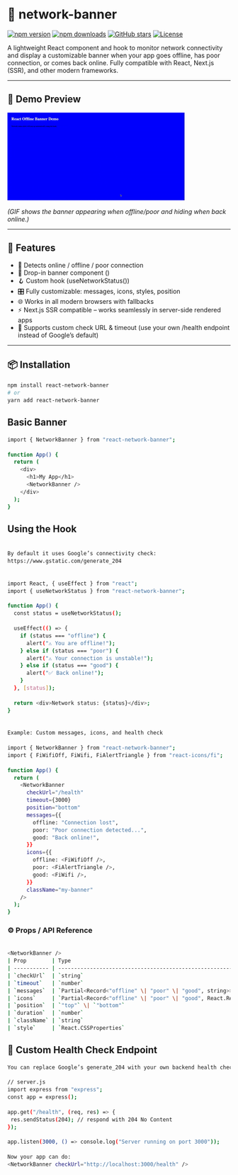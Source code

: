 # 📡 network-banner

[![npm version](https://img.shields.io/npm/v/react-network-banner?color=blue)](https://www.npmjs.com/package/react-network-banner)
[![npm downloads](https://img.shields.io/npm/dm/react-network-banner.svg?color=brightgreen)](https://www.npmjs.com/package/react-network-banner)
[![GitHub stars](https://img.shields.io/github/stars/al-waheed/react-network-banner?style=social)](https://github.com/al-waheed/react-network-banner)
[![License](https://img.shields.io/npm/l/react-network-banner?color=blue)](https://github.com/al-waheed/react-network-banner/blob/master/LICENSE)


A lightweight React component and hook to monitor network connectivity and display a customizable banner when your app goes offline, has poor connection, or comes back online. Fully compatible with React, Next.js (SSR), and other modern frameworks.

---

## 🎥 Demo Preview

![Demo](https://raw.githubusercontent.com/al-waheed/react-network-banner/master/demo-app/demo-banner.gif)

_(GIF shows the banner appearing when offline/poor and hiding when back online.)_

---

## 🚀 Features

- 📶 Detects online / offline / poor connection
- 🧩 Drop-in banner component (<NetworkBanner />)
- 🪝 Custom hook (useNetworkStatus())
- 🎛️ Fully customizable: messages, icons, styles, position
- 🌐 Works in all modern browsers with fallbacks
- ⚡ Next.js SSR compatible – works seamlessly in server-side rendered apps
- 🔧 Supports custom check URL & timeout (use your own /health endpoint instead of Google’s default)

---

## 📦 Installation

```bash
npm install react-network-banner
# or
yarn add react-network-banner

```

## Basic Banner

```bash
import { NetworkBanner } from "react-network-banner";

function App() {
  return (
    <div>
      <h1>My App</h1>
      <NetworkBanner />
    </div>
  );
}
```

## Using the Hook

```bash

By default it uses Google’s connectivity check:
https://www.gstatic.com/generate_204


import React, { useEffect } from "react";
import { useNetworkStatus } from "react-network-banner";

function App() {
  const status = useNetworkStatus();

  useEffect(() => {
    if (status === "offline") {
      alert("⚠️ You are offline!");
    } else if (status === "poor") {
      alert("⚠️ Your connection is unstable!");
    } else if (status === "good") {
      alert("✅ Back online!");
    }
  }, [status]);

  return <div>Network status: {status}</div>;
}


Example: Custom messages, icons, and health check

import { NetworkBanner } from "react-network-banner";
import { FiWifiOff, FiWifi, FiAlertTriangle } from "react-icons/fi";

function App() {
  return (
    <NetworkBanner
      checkUrl="/health"
      timeout={3000}
      position="bottom"
      messages={{
        offline: "Connection lost",
        poor: "Poor connection detected...",
        good: "Back online!",
      }}
      icons={{
        offline: <FiWifiOff />,
        poor: <FiAlertTriangle />,
        good: <FiWifi />,
      }}
      className="my-banner"
    />
  );
}

```


### ⚙️ Props / API Reference

```bash

<NetworkBanner /> 
| Prop        | Type                                                              | Default                                  | Description                                                                                  |
| ----------- | ----------------------------------------------------------------- | ---------------------------------------- | -------------------------------------------------------------------------------------------- |
| `checkUrl`  | `string`                                                          | `"https://www.gstatic.com/generate_204"` | Endpoint used to verify real connectivity. Can be replaced with your own `/health` endpoint. |
| `timeout`   | `number`                                                          | `5000`                                   | Timeout (ms) for connectivity check.                                                         |
| `messages`  | `Partial<Record<"offline" \| "poor" \| "good", string>>`          | See below                                | Custom text messages for each state.                                                         |
| `icons`     | `Partial<Record<"offline" \| "poor" \| "good", React.ReactNode>>` | Wi-Fi icons                              | Custom icons for each state.                                                                 |
| `position`  | `"top"` \| `"bottom"`                                             | `"top"`                                  | Banner placement.                                                                            |
| `duration`  | `number`                                                          | `3000`                                   | How long the “back online” banner stays visible (ms).                                        |
| `className` | `string`                                                          | `""`                                     | Custom CSS classes.                                                                          |
| `style`     | `React.CSSProperties`                                             | `{}`                                     | Inline styles.                                                                               |

```

 ## 🔧 Custom Health Check Endpoint

 ```bash 
You can replace Google’s generate_204 with your own backend health check.

// server.js
import express from "express";
const app = express();

app.get("/health", (req, res) => {
  res.sendStatus(204); // respond with 204 No Content
});

app.listen(3000, () => console.log("Server running on port 3000"));

Now your app can do:
<NetworkBanner checkUrl="http://localhost:3000/health" />
```
